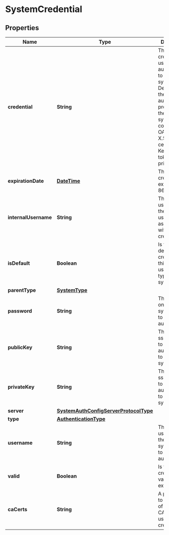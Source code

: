 
# SystemCredential

## Properties
Name | Type | Description | Notes
------------ | ------------- | ------------- | -------------
**credential** | **String** | The credential used to authenticate to the remote system. Depending on the authentication protocol of the remote system, this could be an OAuth Token, X.509 certificate, Kerberose token, or an private key.. | 
**expirationDate** | [**DateTime**](DateTime.md) | The date the credential expires in ISO 8601 format. | 
**internalUsername** | **String** | The username of the internal user associated with this credential. | 
**isDefault** | **Boolean** | Is this the default credential for this internal user of this type on this system? | 
**parentType** | [**SystemType**](SystemType.md) |  | 
**password** | **String** | The password on the remote system used to authenticate. | 
**publicKey** | **String** | The public ssh key used to authenticate to the remote system. | 
**privateKey** | **String** | The public ssh key used to authenticate to the remote system.. | 
**server** | [**SystemAuthConfigServerProtocolType**](SystemAuthConfigServerProtocolType.md) |  | 
**type** | [**AuthenticationType**](AuthenticationType.md) |  | 
**username** | **String** | The local username on the remote system used to authenticate. | 
**valid** | **Boolean** | Is the credential still valid or has it expired?. | 
**caCerts** | **String** | A public URL to the location of the trusted CA certs to use with this credential. | 



